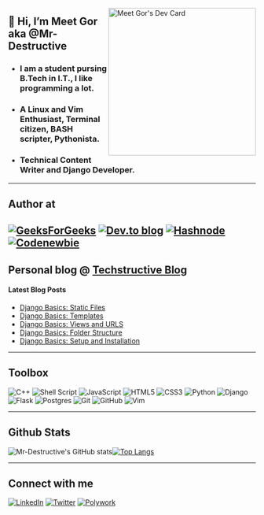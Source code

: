 <a align="left" href="https://app.daily.dev/Mr_Destructive" ><img align="right" src="https://api.daily.dev/devcards/38b3d746e9794df99fdb1f68bd5efd84.png?r=gmb" width="300" alt="Meet Gor's Dev Card"/></a> 
## 👋 Hi, I’m Meet Gor aka @Mr-Destructive
- ### I am a student pursing B.Tech in I.T., I like programming a lot. 
- ### A Linux and Vim Enthusiast, Terminal citizen, BASH scripter, Pythonista. 
- ### Technical Content Writer and Django Developer.
---
## Author at
[![GeeksForGeeks](https://img.shields.io/badge/GeeksforGeeks-gray?style=for-the-badge&logo=geeksforgeeks&logoColor=35914c)](https://auth.geeksforgeeks.org/user/meetgor/articles) [![Dev.to blog](https://img.shields.io/badge/dev.to-0A0A0A?style=for-the-badge&logo=dev.to&logoColor=white)](https://dev.to/mr_destructive) [![Hashnode](https://img.shields.io/badge/Hashnode-2962FF?style=for-the-badge&logo=hashnode&logoColor=white)](https://techstructiveblog.hashnode.dev/) [![Codenewbie](https://img.shields.io/badge/codenewbie-black?style=for-the-badge&logo=codenewbie&logoColor=#8cd345)](https://community.codenewbie.org/mr_destructive)
---
## Personal blog @ [Techstructive Blog](https://mr-destructive.github.io/techstructive-blog/)
#### Latest Blog Posts
<!-- BLOG-POST-LIST:START -->
- [Django Basics: Static Files](https://mr-destructive.github.io/techstructive-blog/django/python/web-development/2021/12/27/Django-Basics-P6.html)
- [Django Basics: Templates](https://mr-destructive.github.io/techstructive-blog/django/python/web-development/2021/12/14/Django-Basics-P5.html)
- [Django Basics: Views and URLS](https://mr-destructive.github.io/techstructive-blog/django/python/web-development/2021/11/30/Django-Basics-P4.html)
- [Django Basics: Folder Structure](https://mr-destructive.github.io/techstructive-blog/django/python/web-development/2021/11/24/Django-Basics-P3.html)
- [Django Basics: Setup and Installation](https://mr-destructive.github.io/techstructive-blog/django/python/web-development/2021/11/20/Django-Basics-P2.html)
<!-- BLOG-POST-LIST:END -->
---

## Toolbox
![C++](https://img.shields.io/badge/c++-%2300599C.svg?style=for-the-badge&logo=c%2B%2B&logoColor=white)
![Shell Script](https://img.shields.io/badge/BASH-%23121011.svg?style=for-the-badge&logo=gnu-bash&logoColor=white)
![JavaScript](https://img.shields.io/badge/javascript-%23323330.svg?style=for-the-badge&logo=javascript&logoColor=%23F7DF1E)
![HTML5](https://img.shields.io/badge/html5-%23E34F26.svg?style=for-the-badge&logo=html5&logoColor=white)
![CSS3](https://img.shields.io/badge/css3-%231572B6.svg?style=for-the-badge&logo=css3&logoColor=white)
![Python](https://img.shields.io/badge/python-3670A0?style=for-the-badge&logo=python&logoColor=ffdd54)
![Django](https://img.shields.io/badge/django-%23092E20.svg?style=for-the-badge&logo=django&logoColor=white)
![Flask](https://img.shields.io/badge/flask-%23000.svg?style=for-the-badge&logo=flask&logoColor=white)
![Postgres](https://img.shields.io/badge/postgres-%23316192.svg?style=for-the-badge&logo=postgresql&logoColor=white)
![Git](https://img.shields.io/badge/git-%23F05033.svg?style=for-the-badge&logo=git&logoColor=white)
![GitHub](https://img.shields.io/badge/github-%23121011.svg?style=for-the-badge&logo=github&logoColor=white)
![Vim](https://img.shields.io/badge/VIM-%2311AB00.svg?style=for-the-badge&logo=vim&logoColor=white)

---

## Github Stats

![Mr-Destructive's GitHub stats](https://github-readme-stats.vercel.app/api?username=Mr-Destructive&show_icons=true&theme=cobalt)[![Top Langs](https://github-readme-stats.vercel.app/api/top-langs/?username=Mr-Destructive&layout=compact&hide=ruby,css,scss&langs_count=7)](https://github.com/Mr-Destructive/github-readme-stats)

---
## Connect with me 

[![LinkedIn](https://img.shields.io/badge/linkedin-%230077B5.svg?style=for-the-badge&logo=linkedin&logoColor=white)](https://www.linkedin.com/in/meetgor/)
[![Twitter](https://img.shields.io/badge/Twitter-%231DA1F2.svg?style=for-the-badge&logo=Twitter&logoColor=white)](https://twitter.com/MeetGor21)
[![Polywork](https://img.shields.io/badge/Polywork-543DE0?style=for-the-badge&logo=polywork&logoColor=black)](https://www.polywork.com/mr_destructive)
